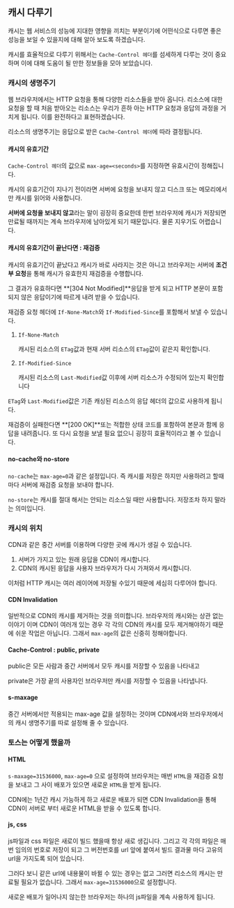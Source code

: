 ## 캐시 다루기

캐시는 웹 서비스의 성능에 지대한 영향을 끼치는 부분이기에 어떤식으로 다루면 좋은 성능을 보일 수 있을지에 대해 알아 보도록 하겠습니다.

캐시를 효율적으로 다루기 위해서는 `Cache-Control 헤더`를 섬세하게 다루는 것이 중요하며 이에 대해 도움이 될 만한 정보들을 모아 보았습니다.

### 캐시의 생명주기

웹 브라우저에서는 HTTP 요청을 통해 다양한 리소스들을 받아 옵니다. 리소스에 대한 요청을 할 때 처음 받아오는 리소스는 우리가 흔하 아는 HTTP 요청과 응답의 과정을 거치게 됩니다. 이를 완전하다고 표현하겠습니다.

리소스의 생명주기는 응답으로 받은 `Cache-Control 헤더`에 따라 결정됩니다.

#### 캐시의 유효기간

`Cache-Control 헤더`의 값으로 `max-age=<seconds>`를 지정하면 유효시간이 정해집니다.

캐시의 유효기간이 지나기 전이라면 서버에 요청을 보내지 않고 디스크 또는 메모리에서만 캐시를 읽어와 사용합니다.

**서버에 요청을 보내지 않고**라는 말이 굉장히 중요한데 한번 브라우저에 캐시가 저장되면 만료될 때까지는 계속 브라우저에 남아있게 되기 때문입니다. 물론 지우기도 어렵습니다.

#### 캐시의 유효기간이 끝난다면 : 재검증

캐시의 유효기간이 끝났다고 캐시가 바로 사라지는 것은 아니고 브라우저는 서버에 **조건부 요청**을 통해 캐시가 유효한지 재검증을 수행합니다.

그 결과가 유효하다면 **[304 Not Modified]**응답을 받게 되고 HTTP 본문이 포함되지 않은 응답이기에 따르게 내려 받을 수 있습니다.

재검증 요청 헤더에 `If-None-Match`와 `If-Modified-Since`를 포함해서 보낼 수 있습니다.

1. `If-None-Match`

   캐시된 리소스의 `ETag`값과 현재 서버 리소스의 `ETag`값이 같은지 확인합니다.

2. `If-Modified-Since`

   캐시된 리소스의 `Last-Modified`값 이후에 서버 리소스가 수정되어 있는지 확인합니다

`ETag`와 `Last-Modified`값은 기존 캐싱된 리소스의 응답 헤더의 값으로 사용하게 됩니다.

재검증이 실패한다면 **[200 OK]**또는 적합한 상태 코드를 포함하여 본문과 함께 응답을 내려줍니다. 또 다시 요청을 보낼 필요 없으니 굉장히 효율적이라고 볼 수 있습니다.

#### no-cache와 no-store

`no-cache`는 `max-age=0`과 같은 설정입니다. 즉 캐시를 저장은 하지만 사용하려고 할때마다 서버에 재검증 요청을 보내야 합니다.

`no-store`는 캐시를 절대 해서는 안되는 리소스일 때만 사용합니다. 저장조차 하지 말라는 의미입니다.

### 캐시의 위치

CDN과 같은 중간 서버를 이용하며 다양한 곳에 캐시가 생길 수 있습니다.

1. 서버가 가지고 있는 원래 응답을 CDN이 캐시합니다.
2. CDN의 캐시된 응답을 사용자 브라우저가 다시 가져와서 캐시합니다.

이처럼 HTTP 캐시는 여러 레이어에 저장될 수있기 때문에 세심히 다루어야 합니다.

#### CDN Invalidation

일반적으로 CDN의 캐시를 제거하는 것을 의미합니다. 브라우저의 캐시와는 상관 없는 이야기 이며 CDN이 여러개 있는 경우 각 각의 CDN의 캐시를 모두 제거해야하기 때문에 쉬운 작업은 아닙니다. 그래서 `max-age`의 값은 신중히 정해야합니다.

#### Cache-Control : public, private

public은 모든 사람과 중간 서버에서 모두 캐시를 저장할 수 있음을 나타내고

private은 가장 끝의 사용자인 브라우저만 캐시를 저장할 수 있음을 나타냅니다.

#### s-maxage

중간 서버에서만 적용되는 max-age 값을 설정하는 것이며 CDN에서와 브라우저에서의 캐시 생명주기를 따로 설정해 줄 수 있습니다.

### 토스는 어떻게 했을까

#### HTML

`s-maxage=31536000`, `max-age=0` 으로 설정하여 브라우저는 매번 `HTML`을 재검증 요청을 보내고 그 사이 배포가 있으면 새로운 `HTML`을 받게 됩니다.

CDN에는 1년간 캐시 가능하게 하고 새로운 배포가 되면 CDN Invalidation을 통해 CDN이 서버로 부터 새로운 HTML을 받을 수 있도록 합니다.

#### js, css

js파일과 css 파일은 새로이 빌드 했을때 항상 새로 생깁니다. 그리고 각 각의 파일은 매번 임의의 번호로 저장이 되고 그 버전번호를 url 앞에 붙여서 빌드 결과물 마다 고유의 url을 가지도록 되어 있습니다.

그러다 보니 같은 url에 내용물이 바뀔 수 있는 경우는 없고 그러면 리소스의 캐시는 만료될 필요가 없습니다. 그래서 `max-age=31536000`으로 설정합니다.

새로운 배포가 일어나지 않는한 브라우저는 하나의 js파일을 계속 사용하게 됩니다.
